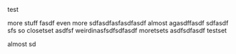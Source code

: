 test

more stuff
fasdf
even more
sdfasdfasfasdfasdf
almost
agasdffasdf
sdfasdf
sfs
so closetset
asdfsf
weirdinasfsdfsdfasdf
moretsets
asdfsdfasdf
testset


almost
sd
